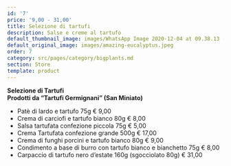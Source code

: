 ```yaml
---
id: '7'
price: '9,00 - 31,00'
title: Selezione di tartufi
description: Salse e creme al tartufo
default_thumbnail_image: images/WhatsApp Image 2020-12-04 at 09.38.13 (9).jpeg
default_original_image: images/amazing-eucalyptus.jpeg
order: 7
category: src/pages/category/bigplants.md
section: Store
template: product
---
```


**Selezione di Tartufi             
Prodotti da “Tartufi Germignani” (San Miniato)**

* Patè di lardo e tartufo 75g  € 9,00
* Crema di carciofi e tartufo bianco 80g  € 8,00
* Salsa tartufata confezione piccola 75g  € 5,00
* Crema Tartufata confezione grande 500g   € 17,00
* Crema di funghi porcini e tartufo bianco 80g   € 9,00
* Condimento a base di burro con tartufo bianco e bianchetto 75g  € 8,00
* Carpaccio di tartufo nero d’estate 160g (sgocciolato 80g) € 31,00
